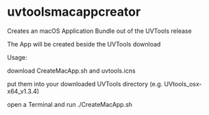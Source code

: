 # uvtoolsmacappcreator
Creates an macOS Application Bundle out of the UVTools release

The App will be created beside the UVTools download

Usage:

download CreateMacApp.sh and uvtools.icns

put them into your downloaded UVTools directory (e.g. UVtools_osx-x64_v1.3.4)

open a Terminal and run ./CreateMacApp.sh
